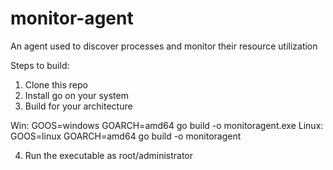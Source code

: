# monitor-agent
An agent used to discover processes and monitor their resource utilization

Steps to build:
1. Clone this repo
2. Install go on your system
3. Build for your architecture

Win: GOOS=windows GOARCH=amd64 go build -o monitoragent.exe
Linux: GOOS=linux GOARCH=amd64 go build -o monitoragent

4. Run the executable as root/administrator